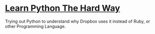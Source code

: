 # [Learn Python The Hard Way](http://learnpythonthehardway.org/book/)
Trying out Python to understand why Dropbox uses it instead of Ruby, or other Programming Language.
